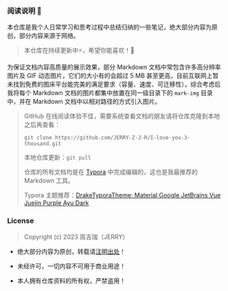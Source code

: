 ### 阅读说明 :book:

本仓库是我个人日常学习和思考过程中总结归纳的一些笔记，绝大部分内容为原创，部分内容来源于网络。

> 本仓库在持续更新中:zap:，希望你能喜欢！:rocket:

为保证文档内容高质量的展示效果，部分 Markdown 文档中常包含许多高分辨率图片及 GIF 动态图片，它们的大小有的会超过 5 MB 甚至更高，目前互联网上暂未找到免费的图床平台能完美的满足要求（容量、速度、可迁移性），综合考虑后我将每个 Markdown 文档的图片都集中放置在同一级目录下的 `mark-img` 目录中，并在 Markdown 文档中以相对路径的方式引入图片。

> GitHub 在线阅读体验不佳，需要系统查看文档的朋友请将仓库克隆到本地之后再查看：
>
> `git clone https://github.com/JERRY-Z-J-R/I-love-you-3-thousand.git`
>
> 本地仓库更新：`git pull`
>
> 仓库的所有文档均是在 [Typora](https://typora.io/) 中完成编辑的，这也是我最推荐的 Markdown 工具。
>
> Typora 主题推荐：[DrakeTyporaTheme: Material Google JetBrains Vue Juejin Purple Ayu Dark](https://github.com/liangjingkanji/DrakeTyporaTheme)

### License

> Copyright (c) 2023 周吉瑞（JERRY）

- 绝大部分内容为原创，转载请[注明出处](https://github.com/JERRY-Z-J-R/I-love-you-3-thousand)！

- 未经许可，一切内容不可用于商业用途！

- 本人拥有仓库资料的所有权，严禁盗用！

